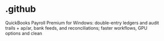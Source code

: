 # .github
QuickBooks Payroll Premium for Windows: double-entry ledgers and audit trails + ap/ar, bank feeds, and reconciliations; faster workflows, GPU options and clean

